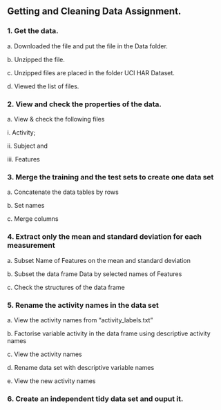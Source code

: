 ## Getting and Cleaning Data Assignment.

### 1. Get the data.
a. Downloaded the file and put the file in the Data folder.

b. Unzipped the file.

c. Unzipped files are placed in the folder UCI HAR Dataset.

d. Viewed the list of files.

### 2. View and check the properties of the data.

a. View & check the following files

i. Activity;

ii. Subject and

iii. Features

### 3. Merge the training and the test sets to create one data set

a. Concatenate the data tables by rows

b. Set names

c. Merge columns

### 4. Extract only the mean and standard deviation for each measurement

a. Subset Name of Features on the mean and standard deviation

b. Subset the data frame Data by selected names of Features

c. Check the structures of the data frame

### 5. Rename the activity names in the data set

a. View the activity names from “activity_labels.txt”

b. Factorise variable activity in the data frame using descriptive activity names

c. View the activity names

d. Rename data set with descriptive variable names

e. View the new activity names

### 6. Create an independent tidy data set and ouput it.
